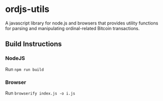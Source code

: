 # ordjs-utils

A javascript library for node.js and browsers that provides utility functions for parsing and manipulating ordinal-related Bitcoin transactions.

## Build Instructions

### NodeJS

Run `npm run build`

### Browser

Run `browserify index.js -o i.js`
